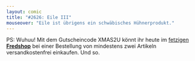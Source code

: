 ```yaml
---
layout: comic
title: "#2626: Eile III"
mouseover: "Eile ist übrigens ein schwäbisches Hühnerprodukt."
---
```


PS:
Wuhuu!
Mit dem Gutscheincode XMAS2U könnt ihr heute im <a href="http://fred-o-mat.spreadshirt.net" title="Fredshop">fetzigen <strong>Fredshop</strong></a> bei einer Bestellung von mindestens zwei Artikeln versandkostenfrei einkaufen.
Und so.
